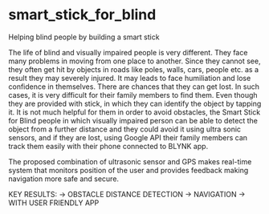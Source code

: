 # smart_stick_for_blind
Helping blind people by building a smart stick


The life of blind and visually impaired people is very different. They face many problems in moving from one place to another. Since they cannot see, they often get hit by objects in roads like poles, walls, cars, people etc. as a result they may severely injured. It may leads to face humiliation and lose confidence in themselves. There are chances that they can get lost. In such cases, it is very difficult for their family members to find them. Even though they are provided with stick, in which they can identify the object by tapping it. It is not much helpful for them in order to avoid obstacles, the Smart Stick for Blind people in which visually impaired person can be able to detect the object from a further distance and they could avoid it using ultra sonic sensors, and if they are lost, using Google API their family members can track them easily with their phone connected to BLYNK app.


The proposed combination of ultrasonic sensor and GPS makes real-time system that
monitors position of the user and provides feedback making navigation more safe and
secure.

KEY RESULTS:
-> OBSTACLE DISTANCE DETECTION
-> NAVIGATION
-> WITH USER FRIENDLY APP
